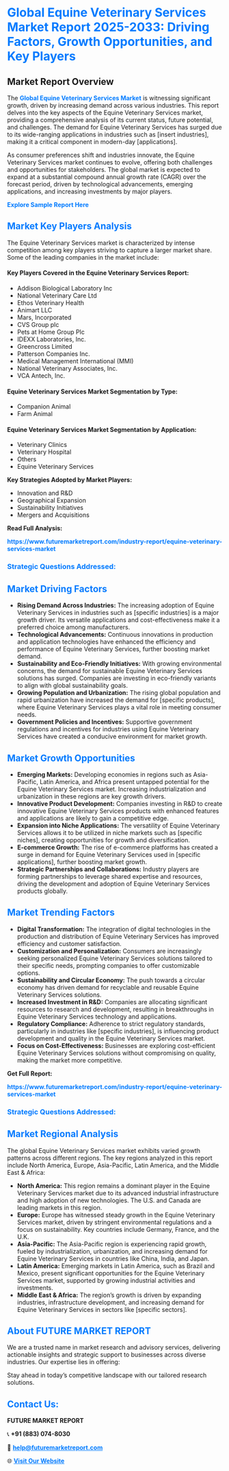 <h1 style="color: #007BFF;">Global Equine Veterinary Services Market Report 2025-2033: Driving Factors, Growth Opportunities, and Key Players</h1>

<section id="overview">
<h2>Market Report Overview</h2>
<p>The <a href="https://www.futuremarketreport.com/industry-report/equine-veterinary-services-market" style="color: #007BFF; text-decoration: none;"><strong>Global Equine Veterinary Services Market</strong></a> is witnessing significant growth, driven by increasing demand across various industries. This report delves into the key aspects of the Equine Veterinary Services market, providing a comprehensive analysis of its current status, future potential, and challenges. The demand for Equine Veterinary Services has surged due to its wide-ranging applications in industries such as [insert industries], making it a critical component in modern-day [applications].</p>
<p>As consumer preferences shift and industries innovate, the Equine Veterinary Services market continues to evolve, offering both challenges and opportunities for stakeholders. The global market is expected to expand at a substantial compound annual growth rate (CAGR) over the forecast period, driven by technological advancements, emerging applications, and increasing investments by major players.</p>
</section>

<section id="overview">
<p><a href="https://www.futuremarketreport.com/request-sample/reportId=123223" style="color: #007BFF; text-decoration: none;"><strong>Explore Sample Report Here</strong></a></p>
</section>

<section id="key-players">
<h2 style="color: #007BFF;">Market Key Players Analysis</h2>
<p>The Equine Veterinary Services market is characterized by intense competition among key players striving to capture a larger market share. Some of the leading companies in the market include:</p>
<h4>Key Players Covered in the Equine Veterinary Services Report:</h4>
<ul><li>Addison Biological Laboratory Inc</li><li>National Veterinary Care Ltd</li><li>Ethos Veterinary Health</li><li>Animart LLC</li><li>Mars, Incorporated</li><li>CVS Group plc</li><li>Pets at Home Group Plc</li><li>IDEXX Laboratories, Inc.</li><li>Greencross Limited</li><li>Patterson Companies Inc.</li><li>Medical Management International (MMI)</li><li>National Veterinary Associates, Inc.</li><li>VCA Antech, Inc.</li></ul>
<h4>Equine Veterinary Services Market Segmentation by Type:</h4>
<ul><li>Companion Animal</li><li>Farm Animal</li></ul>

<h4>Equine Veterinary Services Market Segmentation by Application:</h4>
<ul><li>Veterinary Clinics</li><li>Veterinary Hospital</li><li>Others</li><li>Equine Veterinary Services</li></ul>
<p><strong>Key Strategies Adopted by Market Players:</strong></p>
<ul>
<li>Innovation and R&D</li>
<li>Geographical Expansion</li>
<li>Sustainability Initiatives</li>
<li>Mergers and Acquisitions</li>
</ul>
</section>

<section>
<p><strong>Read Full Analysis: </strong></p><a href="https://www.futuremarketreport.com/industry-report/equine-veterinary-services-market" style="color: #007BFF; text-decoration: none;"><strong>https://www.futuremarketreport.com/industry-report/equine-veterinary-services-market</strong></a>
<h3 style="color: #007BFF;">Strategic Questions Addressed:</h3>
</section>

<section id="driving-factors">
<h2 style="color: #007BFF;">Market Driving Factors</h2>
<ul>
<li><strong>Rising Demand Across Industries:</strong> The increasing adoption of Equine Veterinary Services in industries such as [specific industries] is a major growth driver. Its versatile applications and cost-effectiveness make it a preferred choice among manufacturers.</li>
<li><strong>Technological Advancements:</strong> Continuous innovations in production and application technologies have enhanced the efficiency and performance of Equine Veterinary Services, further boosting market demand.</li>
<li><strong>Sustainability and Eco-Friendly Initiatives:</strong> With growing environmental concerns, the demand for sustainable Equine Veterinary Services solutions has surged. Companies are investing in eco-friendly variants to align with global sustainability goals.</li>
<li><strong>Growing Population and Urbanization:</strong> The rising global population and rapid urbanization have increased the demand for [specific products], where Equine Veterinary Services plays a vital role in meeting consumer needs.</li>
<li><strong>Government Policies and Incentives:</strong> Supportive government regulations and incentives for industries using Equine Veterinary Services have created a conducive environment for market growth.</li>
</ul>
</section>

<section id="growth-opportunities">
<h2 style="color: #007BFF;">Market Growth Opportunities</h2>
<ul>
<li><strong>Emerging Markets:</strong> Developing economies in regions such as Asia-Pacific, Latin America, and Africa present untapped potential for the Equine Veterinary Services market. Increasing industrialization and urbanization in these regions are key growth drivers.</li>
<li><strong>Innovative Product Development:</strong> Companies investing in R&D to create innovative Equine Veterinary Services products with enhanced features and applications are likely to gain a competitive edge.</li>
<li><strong>Expansion into Niche Applications:</strong> The versatility of Equine Veterinary Services allows it to be utilized in niche markets such as [specific niches], creating opportunities for growth and diversification.</li>
<li><strong>E-commerce Growth:</strong> The rise of e-commerce platforms has created a surge in demand for Equine Veterinary Services used in [specific applications], further boosting market growth.</li>
<li><strong>Strategic Partnerships and Collaborations:</strong> Industry players are forming partnerships to leverage shared expertise and resources, driving the development and adoption of Equine Veterinary Services products globally.</li>
</ul>
</section>

<section id="trending-factors">
<h2 style="color: #007BFF;">Market Trending Factors</h2>
<ul>
<li><strong>Digital Transformation:</strong> The integration of digital technologies in the production and distribution of Equine Veterinary Services has improved efficiency and customer satisfaction.</li>
<li><strong>Customization and Personalization:</strong> Consumers are increasingly seeking personalized Equine Veterinary Services solutions tailored to their specific needs, prompting companies to offer customizable options.</li>
<li><strong>Sustainability and Circular Economy:</strong> The push towards a circular economy has driven demand for recyclable and reusable Equine Veterinary Services solutions.</li>
<li><strong>Increased Investment in R&D:</strong> Companies are allocating significant resources to research and development, resulting in breakthroughs in Equine Veterinary Services technology and applications.</li>
<li><strong>Regulatory Compliance:</strong> Adherence to strict regulatory standards, particularly in industries like [specific industries], is influencing product development and quality in the Equine Veterinary Services market.</li>
<li><strong>Focus on Cost-Effectiveness:</strong> Businesses are exploring cost-efficient Equine Veterinary Services solutions without compromising on quality, making the market more competitive.</li>
</ul>
</section>

<section>
<p><strong>Get Full Report: </strong></p><a href="https://www.futuremarketreport.com/industry-report/equine-veterinary-services-market" style="color: #007BFF; text-decoration: none;"><strong>https://www.futuremarketreport.com/industry-report/equine-veterinary-services-market</strong></a>
<h3 style="color: #007BFF;">Strategic Questions Addressed:</h3>
</section>


<section id="regional-analysis">
<h2 style="color: #007BFF;">Market Regional Analysis</h2>
<p>The global Equine Veterinary Services market exhibits varied growth patterns across different regions. The key regions analyzed in this report include North America, Europe, Asia-Pacific, Latin America, and the Middle East & Africa:</p>
<ul>
<li><strong>North America:</strong> This region remains a dominant player in the Equine Veterinary Services market due to its advanced industrial infrastructure and high adoption of new technologies. The U.S. and Canada are leading markets in this region.</li>
<li><strong>Europe:</strong> Europe has witnessed steady growth in the Equine Veterinary Services market, driven by stringent environmental regulations and a focus on sustainability. Key countries include Germany, France, and the U.K.</li>
<li><strong>Asia-Pacific:</strong> The Asia-Pacific region is experiencing rapid growth, fueled by industrialization, urbanization, and increasing demand for Equine Veterinary Services in countries like China, India, and Japan.</li>
<li><strong>Latin America:</strong> Emerging markets in Latin America, such as Brazil and Mexico, present significant opportunities for the Equine Veterinary Services market, supported by growing industrial activities and investments.</li>
<li><strong>Middle East & Africa:</strong> The region’s growth is driven by expanding industries, infrastructure development, and increasing demand for Equine Veterinary Services in sectors like [specific sectors].</li>
</ul>
</section>

<footer>
<h2 style="color: #007BFF;">About FUTURE MARKET REPORT</h2>
<p>We are a trusted name in market research and advisory services, delivering actionable insights and strategic support to businesses across diverse industries. Our expertise lies in offering:</p>

<p>Stay ahead in today’s competitive landscape with our tailored research solutions.</p>

<h2 style="color: #007BFF;">Contact Us:</h2>
<p><strong>FUTURE MARKET REPORT</strong></p>
<p>📞 <strong>+91 (883) 074-8030</strong></p>
<p>📧 <strong><a href="mailto:help@futuremarketreport.com" style="color: #007BFF;">help@futuremarketreport.com</a></strong></p>
<p>🌐 <strong><a href="https://www.futuremarketreport.com/" style="color: #007BFF;">Visit Our Website</a></strong></p>
</footer>